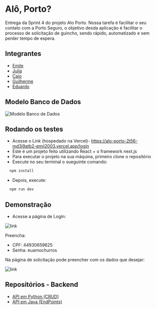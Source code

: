 
# Alô, Porto?

Entrega da Sprint 4 do projeto Alo Porto. Nossa tarefa é facilitar o seu contato com a Porto Seguro, o objetivo desda aplicação é facilitar o processo de solicitação de guincho, sendo rápido, automatizado e sem perder tempo de espera. 




## Integrantes

- [Emile](https://github.com/Emii2003) 
- [Julia](https://github.com/Jujuad)
- [Caio](https://github.com/GitHubWithCjcnch)
- [Guilherme](https://github.com/Str1nder)
- [Eduardo](https://github.com/Str1nder)





## Modelo Banco de Dados

![Modelo Banco de Dados](https://thumbs2.imgbox.com/93/0f/WIqFUei0_t.png)




## Rodando os testes
- Acesse o Link (hospedado na Vercel)- https://alo-porto-2t56-md3i9atb2-emii2003.vercel.app/login
- Este é um projeto feito utilizando React + o framework next.js
- Para executar o projeto na sua máquina, primeiro clone o repositório
- Execute no seu terminal o sueguinte comando:

```bash
  npm install
```

- Depois, execute:

```bash
  npm run dev
```




## Demonstração

- Acesse a página de Login:
  
![link](https://thumbs2.imgbox.com/0b/dd/yUdNBGjd_t.png)

Preencha: 
- CPF: 44930659825
- Senha: euamochurros

Na página de solicitação pode preencher com os dados que desejar:

![link](https://thumbs2.imgbox.com/b1/9f/Z3uJzGNg_t.png)




## Repositórios - Backend

 - [API em Python (CRUD)](https://github.com/GitHubWithCjcnch/api-python-sprint-4)
 - [API em Java (EndPoints)](https://github.com/matiassingers/awesome-readme)


